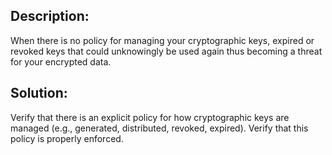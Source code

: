 ## Description:

When there is no policy for managing your cryptographic keys, expired or revoked keys
that could unknowingly be used again thus becoming a threat for your encrypted data.

## Solution:

Verify that there is an explicit policy for how cryptographic keys are managed
(e.g., generated, distributed, revoked, expired). Verify that this policy is properly
enforced.
